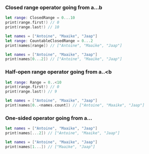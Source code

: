 ### Closed range operator going from a…b
```swift
let range: ClosedRange = 0...10
print(range.first!) // 0
print(range.last!) // 10
```

```swift
let names = ["Antoine", "Maaike", "Jaap"]
let range: CountableClosedRange = 0...2
print(names[range]) // ["Antoine", "Maaike", "Jaap"]
```

```swift
let names = ["Antoine", "Maaike", "Jaap"]
print(names[0...2]) // ["Antoine", "Maaike", "Jaap"]
```

### Half-open range operator going from a..\<b
```swift
let range: Range = 0..<10
print(range.first!) // 0
print(range.last!) // 9
```

```swift
let names = ["Antoine", "Maaike", "Jaap"]
print(names[0..<names.count]) // ["Antoine", "Maaike", "Jaap"]
```

### One-sided operator going from a…
```swift
let names = ["Antoine", "Maaike", "Jaap"]
print(names[...2]) // ["Antoine", "Maaike", "Jaap"]
```

```swift
let names = ["Antoine", "Maaike", "Jaap"]
print(names[1...]) // ["Maaike", "Jaap"]
```

